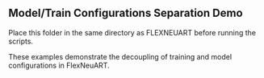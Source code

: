 ## Model/Train Configurations Separation Demo

Place this folder in the same directory as FLEXNEUART before running the scripts. 

These examples demonstrate the decoupling of training and model configurations in FlexNeuART.